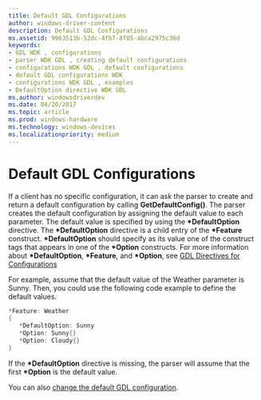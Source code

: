 ```yaml
---
title: Default GDL Configurations
author: windows-driver-content
description: Default GDL Configurations
ms.assetid: 9963513b-52dc-4fb7-8f85-abca2975c36d
keywords:
- GDL WDK , configurations
- parser WDK GDL , creating default configurations
- configurations WDK GDL , default configurations
- default GDL configurations WDK
- configurations WDK GDL , examples
- DefaultOption directive WDK GDL
ms.author: windowsdriverdev
ms.date: 04/20/2017
ms.topic: article
ms.prod: windows-hardware
ms.technology: windows-devices
ms.localizationpriority: medium
---
```


# Default GDL Configurations


If a client has no specific configuration, it can ask the parser to create and return a default configuration by calling **GetDefaultConfig()**. The parser creates the default configuration by assigning the default value to each parameter. The default value is specified by using the **\*DefaultOption** directive. The **\*DefaultOption** directive is a child entry of the **\*Feature** construct. **\*DefaultOption** should specify as its value one of the construct tags that appears in one of the **\*Option** constructs. For more information about **\*DefaultOption**, **\*Feature**, and **\*Option**, see [GDL Directives for Configurations](gdl-directives-for-configurations.md)

For example, assume that the default value of the Weather parameter is Sunny. Then, you could use the following code example to define the default values.

```cpp
*Feature: Weather
{
   *DefaultOption: Sunny
   *Option: Sunny{}
   *Option: Cloudy{}
}
```

If the **\*DefaultOption** directive is missing, the parser will assume that the first **\*Option** is the default value.

You can also [change the default GDL configuration](changing-the-default-gdl-configuration.md).

 

 




